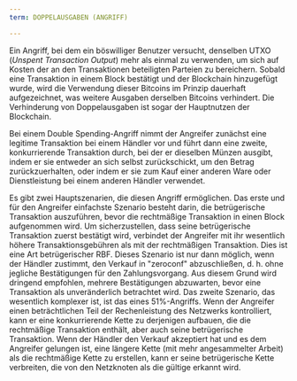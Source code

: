 ```yaml
---
term: DOPPELAUSGABEN (ANGRIFF)

---
```

Ein Angriff, bei dem ein böswilliger Benutzer versucht, denselben UTXO (*Unspent Transaction Output*) mehr als einmal zu verwenden, um sich auf Kosten der an den Transaktionen beteiligten Parteien zu bereichern. Sobald eine Transaktion in einem Block bestätigt und der Blockchain hinzugefügt wurde, wird die Verwendung dieser Bitcoins im Prinzip dauerhaft aufgezeichnet, was weitere Ausgaben derselben Bitcoins verhindert. Die Verhinderung von Doppelausgaben ist sogar der Hauptnutzen der Blockchain.

Bei einem Double Spending-Angriff nimmt der Angreifer zunächst eine legitime Transaktion bei einem Händler vor und führt dann eine zweite, konkurrierende Transaktion durch, bei der er dieselben Münzen ausgibt, indem er sie entweder an sich selbst zurückschickt, um den Betrag zurückzuerhalten, oder indem er sie zum Kauf einer anderen Ware oder Dienstleistung bei einem anderen Händler verwendet.

Es gibt zwei Hauptszenarien, die diesen Angriff ermöglichen. Das erste und für den Angreifer einfachste Szenario besteht darin, die betrügerische Transaktion auszuführen, bevor die rechtmäßige Transaktion in einen Block aufgenommen wird. Um sicherzustellen, dass seine betrügerische Transaktion zuerst bestätigt wird, verbindet der Angreifer mit ihr wesentlich höhere Transaktionsgebühren als mit der rechtmäßigen Transaktion. Dies ist eine Art betrügerischer RBF. Dieses Szenario ist nur dann möglich, wenn der Händler zustimmt, den Verkauf in "zeroconf" abzuschließen, d. h. ohne jegliche Bestätigungen für den Zahlungsvorgang. Aus diesem Grund wird dringend empfohlen, mehrere Bestätigungen abzuwarten, bevor eine Transaktion als unveränderlich betrachtet wird. Das zweite Szenario, das wesentlich komplexer ist, ist das eines 51%-Angriffs. Wenn der Angreifer einen beträchtlichen Teil der Rechenleistung des Netzwerks kontrolliert, kann er eine konkurrierende Kette zu derjenigen aufbauen, die die rechtmäßige Transaktion enthält, aber auch seine betrügerische Transaktion. Wenn der Händler den Verkauf akzeptiert hat und es dem Angreifer gelungen ist, eine längere Kette (mit mehr angesammelter Arbeit) als die rechtmäßige Kette zu erstellen, kann er seine betrügerische Kette verbreiten, die von den Netzknoten als die gültige erkannt wird.